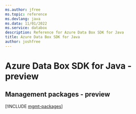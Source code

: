```yaml
---
ms.author: jfree
ms.topic: reference
ms.devlang: java
ms.data: 11/01/2022
ms.service: databox
description: Reference for Azure Data Box SDK for Java
title: Azure Data Box SDK for Java
author: joshfree
---
```

# Azure Data Box SDK for Java - preview

## Management packages - preview
[!INCLUDE [mgmt-packages](data-box-mgmt-index.md)]